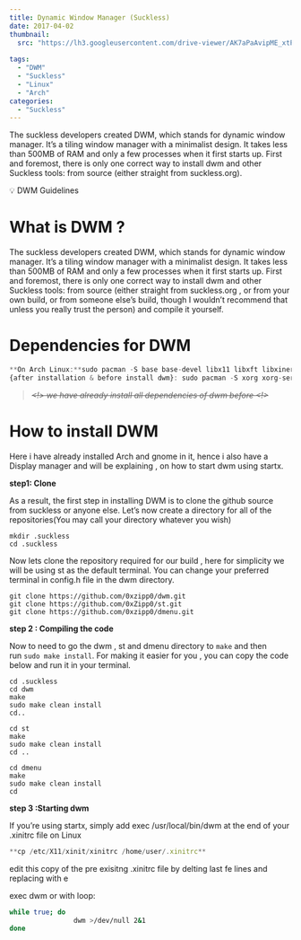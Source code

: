 ```yaml
---
title: Dynamic Window Manager (Suckless)
date: 2017-04-02
thumbnail:
  src: "https://lh3.googleusercontent.com/drive-viewer/AK7aPaAvipME_xtPC5yKv2crvFEzfATHZqiT2ghST_59-1ugaNKxK6gTxUiWWrYz6ve3_rR4a-p3YXWrywhyryBoFDyV52ZVIA=s2560"
  
tags:
  - "DWM"
  - "Suckless"
  - "Linux"
  - "Arch"
categories:
  - "Suckless"
---
```


The suckless developers created DWM, which stands for dynamic window manager. It’s a tiling window manager with a minimalist design. It takes less than 500MB of RAM and only a few processes when it first starts up. First and foremost, there is only one correct way to install dwm and other Suckless tools: from source (either straight from suckless.org).

<!--more-->

<aside>
💡 DWM Guidelines

</aside>

# **What is DWM ?**

The suckless developers created DWM, which stands for dynamic window manager. It’s a tiling window manager with a minimalist design. It takes less than 500MB of RAM and only a few processes when it first starts up. First and foremost, there is only one correct way to install dwm and other Suckless tools: from source (either straight from suckless.org , or from your own build, or from someone else’s build, though I wouldn’t recommend that unless you really trust the person) and compile it yourself.

# **Dependencies for DWM**

```jsx
**On Arch Linux:**sudo pacman -S base base-devel libx11 libxft libxinerama freetype2 fontconfig
{after installation & before install dwm}: sudo pacman -S xorg xorg-server xorg-apps xorg-xinit xclip
```

> ~~*<!> we have already install all dependencies of dwm before <!>*~~
> 

# **How to install DWM**

Here i have already installed Arch and gnome in it, hence i also have a Display manager and will be explaining , on how to start dwm using startx.

**step1: Clone**

As a result, the first step in installing DWM is to clone the github source from suckless or anyone else. Let’s now create a directory for all of the repositories(You may call your directory whatever you wish)

```
mkdir .suckless
cd .suckless
```

Now lets clone the repository required for our build , here for simplicity we will be using st as the default terminal. You can change your preferred terminal in config.h file in the dwm directory.

```
git clone https://github.com/0xzipp0/dwm.git
git clone https://github.com/0xZipp0/st.git
git clone https://github.com/0xzipp0/dmenu.git
```

**step 2 : Compiling the code**

Now to need to go the dwm , st and dmenu directory to `make` and then run `sudo make install`. For making it easier for you , you can copy the code below and run it in your terminal.

```
cd .suckless
cd dwm
make
sudo make clean install
cd..

cd st
make
sudo make clean install
cd ..

cd dmenu
make
sudo make clean install
cd
```

**step 3 :Starting dwm**

If you’re using startx, simply add exec /usr/local/bin/dwm at the end of your .xinitrc file on Linux

```jsx
**cp /etc/X11/xinit/xinitrc /home/user/.xinitrc** 
```

edit this copy of the pre exisitng .xinitrc file by delting last fe lines and replacing with e

exec dwm or with loop:

```bash
while true; do
				dwm >/dev/null 2&1
done
```
